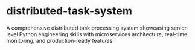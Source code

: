 # distributed-task-system
A comprehensive distributed task processing system showcasing senior-level Python engineering skills with microservices architecture, real-time monitoring, and production-ready features.

